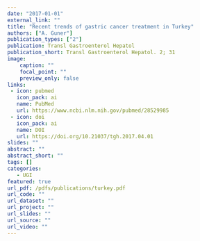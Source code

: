 ```yaml
---
date: "2017-01-01"
external_link: ""
title: "Recent trends of gastric cancer treatment in Turkey"
authors: ["A. Guner"]
publication_types: ["2"]
publication: Transl Gastroenterol Hepatol
publication_short: Transl Gastroenterol Hepatol. 2; 31
image:
    caption: ""
    focal_point: ""
    preview_only: false
links:
 - icon: pubmed
   icon_pack: ai
   name: PubMed
   url: https://www.ncbi.nlm.nih.gov/pubmed/28529985
 - icon: doi
   icon_pack: ai
   name: DOI
   url: https://doi.org/10.21037/tgh.2017.04.01
slides: ""
abstract: ""
abstract_short: ""
tags: []
categories: 
   - UGI
featured: true
url_pdf: /pdfs/publications/turkey.pdf
url_code: ""
url_dataset: ""
url_project: ""
url_slides: ""
url_source: ""
url_video: ""
---
```

